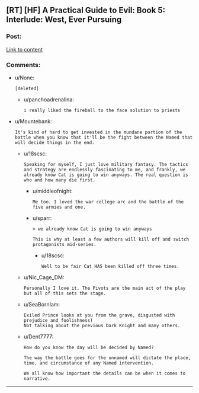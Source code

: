 ## [RT] [HF] A Practical Guide to Evil: Book 5: Interlude: West, Ever Pursuing

### Post:

[Link to content](https://practicalguidetoevil.wordpress.com/2019/04/10/interlude-west-ever-pursuing/)

### Comments:

- u/None:
  ```
  [deleted]
  ```

  - u/panchoadrenalina:
    ```
    i really liked the fireball to the face solution to priests
    ```

- u/Mountebank:
  ```
  It's kind of hard to get invested in the mundane portion of the battle when you know that it'll be the fight between the Named that will decide things in the end.
  ```

  - u/18scsc:
    ```
    Speaking for myself, I just love military fantasy. The tactics and strategy are endlessly fascinating to me, and frankly, we already know Cat is going to win anyways. The real question is who and how many die first.
    ```

    - u/middleofnight:
      ```
      Me too. I loved the war college arc and the battle of the five armies and one.
      ```

    - u/sparr:
      ```
      > we already know Cat is going to win anyways

      This is why at least a few authors will kill off and switch protagonists mid-series.
      ```

      - u/18scsc:
        ```
        Well to be fair Cat HAS been killed off three times.
        ```

  - u/Nic_Cage_DM:
    ```
    Personally I love it. The Pivots are the main act of the play but all of this sets the stage.
    ```

  - u/SeaBornIam:
    ```
    Exiled Prince looks at you from the grave, disgusted with prejudice and foolishness) 
    Not talking about the previous Dark Knight and many others.
    ```

  - u/Dent7777:
    ```
    How do you know the day will be decided by Named?

    The way the battle goes for the unnamed will dictate the place, time, and circumstance of any Named intervention.

    We all know how important the details can be when it comes to narrative.
    ```

---


